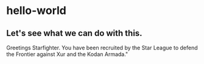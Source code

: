 # hello-world
## Let's see what we can do with this.

Greetings Starfighter. You have been recruited by the Star League to defend the Frontier against Xur and the Kodan Armada."
